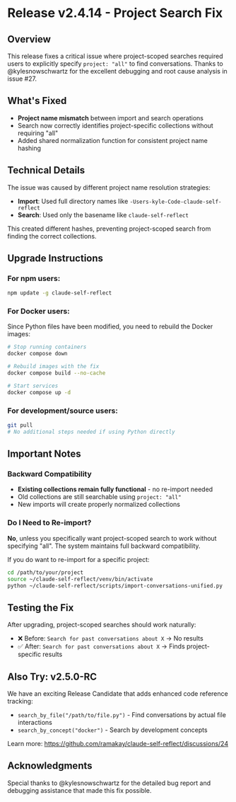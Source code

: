 # Release v2.4.14 - Project Search Fix

## Overview
This release fixes a critical issue where project-scoped searches required users to explicitly specify `project: "all"` to find conversations. Thanks to @kylesnowschwartz for the excellent debugging and root cause analysis in issue #27.

## What's Fixed
- **Project name mismatch** between import and search operations
- Search now correctly identifies project-specific collections without requiring "all"
- Added shared normalization function for consistent project name hashing

## Technical Details
The issue was caused by different project name resolution strategies:
- **Import**: Used full directory names like `-Users-kyle-Code-claude-self-reflect`
- **Search**: Used only the basename like `claude-self-reflect`

This created different hashes, preventing project-scoped search from finding the correct collections.

## Upgrade Instructions

### For npm users:
```bash
npm update -g claude-self-reflect
```

### For Docker users:
Since Python files have been modified, you need to rebuild the Docker images:

```bash
# Stop running containers
docker compose down

# Rebuild images with the fix
docker compose build --no-cache

# Start services
docker compose up -d
```

### For development/source users:
```bash
git pull
# No additional steps needed if using Python directly
```

## Important Notes

### Backward Compatibility
- **Existing collections remain fully functional** - no re-import needed
- Old collections are still searchable using `project: "all"`
- New imports will create properly normalized collections

### Do I Need to Re-import?
**No**, unless you specifically want project-scoped search to work without specifying "all". The system maintains full backward compatibility.

If you do want to re-import for a specific project:
```bash
cd /path/to/your/project
source ~/claude-self-reflect/venv/bin/activate
python ~/claude-self-reflect/scripts/import-conversations-unified.py
```

## Testing the Fix
After upgrading, project-scoped searches should work naturally:
- ❌ Before: `Search for past conversations about X` → No results  
- ✅ After: `Search for past conversations about X` → Finds project-specific results

## Also Try: v2.5.0-RC
We have an exciting Release Candidate that adds enhanced code reference tracking:
- `search_by_file("/path/to/file.py")` - Find conversations by actual file interactions
- `search_by_concept("docker")` - Search by development concepts

Learn more: https://github.com/ramakay/claude-self-reflect/discussions/24

## Acknowledgments
Special thanks to @kylesnowschwartz for the detailed bug report and debugging assistance that made this fix possible.